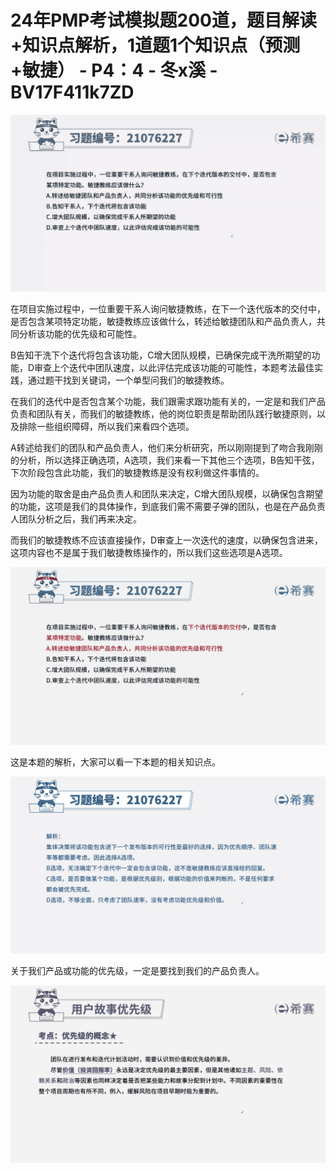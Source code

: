# 24年PMP考试模拟题200道，题目解读+知识点解析，1道题1个知识点（预测+敏捷） - P4：4 - 冬x溪 - BV17F411k7ZD

![](img/4e2d72940a482816bf3083dcc4c5bbe3_0.png)

在项目实施过程中，一位重要干系人询问敏捷教练，在下一个迭代版本的交付中，是否包含某项特定功能，敏捷教练应该做什么，转述给敏捷团队和产品负责人，共同分析该功能的优先级和可能性。

B告知干洗下个迭代将包含该功能，C增大团队规模，已确保完成干洗所期望的功能，D审查上个迭代中团队速度，以此评估完成该功能的可能性，本题考法最佳实践，通过题干找到关键词，一个单型问我们的敏捷教练。

在我们的迭代中是否包含某个功能，我们跟需求跟功能有关的，一定是和我们产品负责和团队有关，而我们的敏捷教练，他的岗位职责是帮助团队践行敏捷原则，以及排除一些组织障碍，所以我们来看四个选项。

A转述给我们的团队和产品负责人，他们来分析研究，所以刚刚提到了吻合我刚刚的分析，所以选择正确选项，A选项，我们来看一下其他三个选项，B告知干弦，下次阶段包含此功能，我们的敏捷教练是没有权利做这件事情的。

因为功能的取舍是由产品负责人和团队来决定，C增大团队规模，以确保包含期望的功能，这项是我们的具体操作，到底我们需不需要子弹的团队，也是在产品负责人团队分析之后，我们再来决定。

而我们的敏捷教练不应该直接操作，D审查上一次迭代的速度，以确保包含进来，这项内容也不是属于我们敏捷教练操作的，所以我们这些选项是A选项。



![](img/4e2d72940a482816bf3083dcc4c5bbe3_2.png)

这是本题的解析，大家可以看一下本题的相关知识点。

![](img/4e2d72940a482816bf3083dcc4c5bbe3_4.png)

关于我们产品或功能的优先级，一定是要找到我们的产品负责人。

![](img/4e2d72940a482816bf3083dcc4c5bbe3_6.png)
